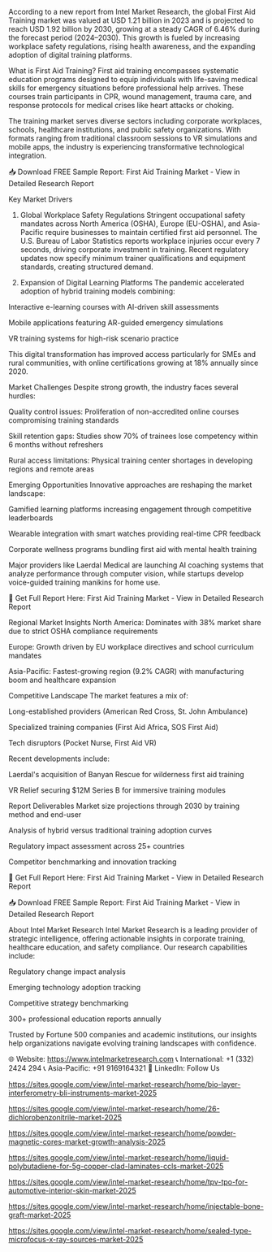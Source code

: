 According to a new report from Intel Market Research, the global First Aid Training market was valued at USD 1.21 billion in 2023 and is projected to reach USD 1.92 billion by 2030, growing at a steady CAGR of 6.46% during the forecast period (2024–2030). This growth is fueled by increasing workplace safety regulations, rising health awareness, and the expanding adoption of digital training platforms.

What is First Aid Training?
First aid training encompasses systematic education programs designed to equip individuals with life-saving medical skills for emergency situations before professional help arrives. These courses train participants in CPR, wound management, trauma care, and response protocols for medical crises like heart attacks or choking.

The training market serves diverse sectors including corporate workplaces, schools, healthcare institutions, and public safety organizations. With formats ranging from traditional classroom sessions to VR simulations and mobile apps, the industry is experiencing transformative technological integration.

📥 Download FREE Sample Report:
First Aid Training Market - View in Detailed Research Report

Key Market Drivers
1. Global Workplace Safety Regulations
Stringent occupational safety mandates across North America (OSHA), Europe (EU-OSHA), and Asia-Pacific require businesses to maintain certified first aid personnel. The U.S. Bureau of Labor Statistics reports workplace injuries occur every 7 seconds, driving corporate investment in training. Recent regulatory updates now specify minimum trainer qualifications and equipment standards, creating structured demand.

2. Expansion of Digital Learning Platforms
The pandemic accelerated adoption of hybrid training models combining:

Interactive e-learning courses with AI-driven skill assessments

Mobile applications featuring AR-guided emergency simulations

VR training systems for high-risk scenario practice

This digital transformation has improved access particularly for SMEs and rural communities, with online certifications growing at 18% annually since 2020.

Market Challenges
Despite strong growth, the industry faces several hurdles:

Quality control issues: Proliferation of non-accredited online courses compromising training standards

Skill retention gaps: Studies show 70% of trainees lose competency within 6 months without refreshers

Rural access limitations: Physical training center shortages in developing regions and remote areas

Emerging Opportunities
Innovative approaches are reshaping the market landscape:

Gamified learning platforms increasing engagement through competitive leaderboards

Wearable integration with smart watches providing real-time CPR feedback

Corporate wellness programs bundling first aid with mental health training

Major providers like Laerdal Medical are launching AI coaching systems that analyze performance through computer vision, while startups develop voice-guided training manikins for home use.

📘 Get Full Report Here:
First Aid Training Market - View in Detailed Research Report

Regional Market Insights
North America: Dominates with 38% market share due to strict OSHA compliance requirements

Europe: Growth driven by EU workplace directives and school curriculum mandates

Asia-Pacific: Fastest-growing region (9.2% CAGR) with manufacturing boom and healthcare expansion

Competitive Landscape
The market features a mix of:

Long-established providers (American Red Cross, St. John Ambulance)

Specialized training companies (First Aid Africa, SOS First Aid)

Tech disruptors (Pocket Nurse, First Aid VR)

Recent developments include:

Laerdal's acquisition of Banyan Rescue for wilderness first aid training

VR Relief securing $12M Series B for immersive training modules

Report Deliverables
Market size projections through 2030 by training method and end-user

Analysis of hybrid versus traditional training adoption curves

Regulatory impact assessment across 25+ countries

Competitor benchmarking and innovation tracking

📘 Get Full Report Here:
First Aid Training Market - View in Detailed Research Report

📥 Download FREE Sample Report:
First Aid Training Market - View in Detailed Research Report

About Intel Market Research
Intel Market Research is a leading provider of strategic intelligence, offering actionable insights in corporate training, healthcare education, and safety compliance. Our research capabilities include:

Regulatory change impact analysis

Emerging technology adoption tracking

Competitive strategy benchmarking

300+ professional education reports annually

Trusted by Fortune 500 companies and academic institutions, our insights help organizations navigate evolving training landscapes with confidence.

🌐 Website: https://www.intelmarketresearch.com
📞 International: +1 (332) 2424 294
📞 Asia-Pacific: +91 9169164321
🔗 LinkedIn: Follow Us



https://sites.google.com/view/intel-market-research/home/bio-layer-interferometry-bli-instruments-market-2025

https://sites.google.com/view/intel-market-research/home/26-dichlorobenzonitrile-market-2025

https://sites.google.com/view/intel-market-research/home/powder-magnetic-cores-market-growth-analysis-2025

https://sites.google.com/view/intel-market-research/home/liquid-polybutadiene-for-5g-copper-clad-laminates-ccls-market-2025

https://sites.google.com/view/intel-market-research/home/tpv-tpo-for-automotive-interior-skin-market-2025

https://sites.google.com/view/intel-market-research/home/injectable-bone-graft-market-2025

https://sites.google.com/view/intel-market-research/home/sealed-type-microfocus-x-ray-sources-market-2025

